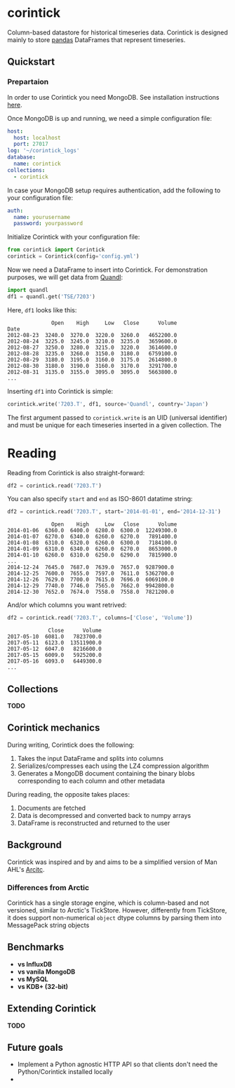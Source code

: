# corintick
Column-based datastore for historical timeseries data.
Corintick is designed mainly to store [pandas](http://pandas.pydata.org/) DataFrames that represent timeseries.

 
## Quickstart


### Prepartaion

In order to use Corintick you need MongoDB. See installation instructions [here](https://docs.mongodb.com/manual/installation/).

Once MongoDB is up and running, we need a simple configuration file:

```yaml
host:
  host: localhost
  port: 27017
log: '~/corintick_logs'
database:
  name: corintick
collections:
  - corintick
```

In case your MongoDB setup requires authentication, add the following to your configuration file:

```yaml
auth:
  name: yourusername
  password: yourpassword
```

Initialize Corintick with your configuration file:
 
```python
from corintick import Corintick
corintick = Corintick(config='config.yml')
```

Now we need a DataFrame to insert into Corintick. For demonstration purposes, we will get data from [Quandl](https://www.quandl.com/):  

```python
import quandl
df1 = quandl.get('TSE/7203')
```

Here, `df1` looks like this:

```text
              Open    High     Low   Close      Volume
Date
2012-08-23  3240.0  3270.0  3220.0  3260.0   4652200.0
2012-08-24  3225.0  3245.0  3210.0  3235.0   3659600.0
2012-08-27  3250.0  3280.0  3215.0  3220.0   3614600.0
2012-08-28  3235.0  3260.0  3150.0  3180.0   6759100.0
2012-08-29  3180.0  3195.0  3160.0  3175.0   2614800.0
2012-08-30  3180.0  3190.0  3160.0  3170.0   3291700.0
2012-08-31  3135.0  3155.0  3095.0  3095.0   5663800.0
...
```

Inserting `df1` into Corintick is simple:

```python
corintick.write('7203.T', df1, source='Quandl', country='Japan')
```

The first argument passed to `corintick.write` is an UID (universal identifier)
 and must be unique for each timeseries inserted in a given collection.
The


# Reading

Reading from Corintick is also straight-forward:

```python
df2 = corintick.read('7203.T')
```

You can also specify `start` and `end` as ISO-8601 datatime string:

```python
df2 = corintick.read('7203.T', start='2014-01-01', end='2014-12-31')
```

```
              Open    High     Low   Close      Volume
2014-01-06  6360.0  6400.0  6280.0  6300.0  12249300.0
2014-01-07  6270.0  6340.0  6260.0  6270.0   7891400.0
2014-01-08  6310.0  6320.0  6260.0  6300.0   7184100.0
2014-01-09  6310.0  6340.0  6260.0  6270.0   8653000.0
2014-01-10  6260.0  6310.0  6250.0  6290.0   7815900.0
...
2014-12-24  7645.0  7687.0  7639.0  7657.0  9287900.0
2014-12-25  7600.0  7655.0  7597.0  7611.0  5362700.0
2014-12-26  7629.0  7700.0  7615.0  7696.0  6069100.0
2014-12-29  7740.0  7746.0  7565.0  7662.0  9942800.0
2014-12-30  7652.0  7674.0  7558.0  7558.0  7821200.0
```


And/or which columns you want retrived:

```python
df2 = corintick.read('7203.T', columns=['Close', 'Volume'])
```

```text
             Close      Volume
2017-05-10  6081.0   7823700.0
2017-05-11  6123.0  13511900.0
2017-05-12  6047.0   8216600.0
2017-05-15  6009.0   5925200.0
2017-05-16  6093.0   6449300.0
...
```


## Collections

**TODO**

## Corintick mechanics

During writing, Corintick does the following:

1) Takes the input DataFrame and splits into columns
2) Serializes/compresses each using the LZ4 compression algorithm
3) Generates a MongoDB document containing the binary blobs corresponding to each column and other metadata

During reading, the opposite takes places:
1) Documents are fetched
2) Data is decompressed and converted back to numpy arrays 
3) DataFrame is reconstructed and returned to the user

## Background

Corintick was inspired and by and aims to be a simplified
 version of Man AHL's [Arcitc](https://github.com/manahl/arctic).

### Differences from Arctic
Corintick has a single storage engine, which is column-based and not 
versioned, similar to Arctic's TickStore. However, differently from 
TickStore, it does support non-numerical `object` dtype columns by parsing 
them into MessagePack string objects

## Benchmarks

- **vs InfluxDB**
- **vs vanila MongoDB**
- **vs MySQL**
- **vs KDB+ (32-bit)**


## Extending Corintick

**TODO**

## Future goals
 - Implement a Python agnostic HTTP API so that clients don't need 
   the Python/Corintick installed locally
 -